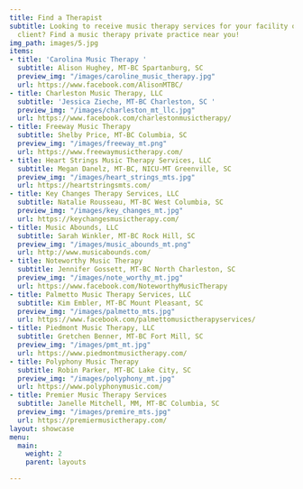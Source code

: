 ```yaml
---
title: Find a Therapist
subtitle: Looking to receive music therapy services for your facility or as an individual
  client? Find a music therapy private practice near you!
img_path: images/5.jpg
items:
- title: 'Carolina Music Therapy '
  subtitle: Alison Hughey, MT-BC Spartanburg, SC
  preview_img: "/images/caroline_music_therapy.jpg"
  url: https://www.facebook.com/AlisonMTBC/
- title: Charleston Music Therapy, LLC
  subtitle: 'Jessica Zieche, MT-BC Charleston, SC '
  preview_img: "/images/charleston_mt_llc.jpg"
  url: https://www.facebook.com/charlestonmusictherapy/
- title: Freeway Music Therapy
  subtitle: Shelby Price, MT-BC Columbia, SC
  preview_img: "/images/freeway_mt.png"
  url: https://www.freewaymusictherapy.com/
- title: Heart Strings Music Therapy Services, LLC
  subtitle: Megan Danelz, MT-BC, NICU-MT Greenville, SC
  preview_img: "/images/heart_strings_mts.jpg"
  url: https://heartstringsmts.com/
- title: Key Changes Therapy Services, LLC
  subtitle: Natalie Rousseau, MT-BC West Columbia, SC
  preview_img: "/images/key_changes_mt.jpg"
  url: https://keychangesmusictherapy.com/
- title: Music Abounds, LLC
  subtitle: Sarah Winkler, MT-BC Rock Hill, SC
  preview_img: "/images/music_abounds_mt.png"
  url: http://www.musicabounds.com/
- title: Noteworthy Music Therapy
  subtitle: Jennifer Gossett, MT-BC North Charleston, SC
  preview_img: "/images/note_worthy_mt.jpg"
  url: https://www.facebook.com/NoteworthyMusicTherapy
- title: Palmetto Music Therapy Services, LLC
  subtitle: Kim Embler, MT-BC Mount Pleasant, SC
  preview_img: "/images/palmetto_mts.jpg"
  url: https://www.facebook.com/palmettomusictherapyservices/
- title: Piedmont Music Therapy, LLC
  subtitle: Gretchen Benner, MT-BC Fort Mill, SC
  preview_img: "/images/pmt_mt.jpg"
  url: https://www.piedmontmusictherapy.com/
- title: Polyphony Music Therapy
  subtitle: Robin Parker, MT-BC Lake City, SC
  preview_img: "/images/polyphony_mt.jpg"
  url: https://www.polyphonymusic.com/
- title: Premier Music Therapy Services
  subtitle: Janelle Mitchell, MM, MT-BC Columbia, SC
  preview_img: "/images/premire_mts.jpg"
  url: https://premiermusictherapy.com/
layout: showcase
menu:
  main:
    weight: 2
    parent: layouts

---
```

